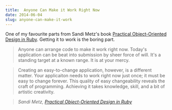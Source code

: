 ```yaml
---
title:  Anyone Can Make it Work Right Now
date: 2014-06-04
slug: anyone-can-make-it-work
---
```


One of my favourite parts from Sandi Metz's book [Practical Object-Oriented Design in Ruby](http://www.poodr.com/)</cite>. Getting it to work is the boring part.

> Anyone can arrange code to make it work right now. Today's application can be beat into submission by sheer force of will. It's a standing target at a known range. It is at your mercy.

> Creating an easy-to-change application, however, is a different matter. Your applicaiton needs to work right now just once; it must be easy to change forever. This quality of easy changeability reveals the craft of programming. Achieving it takes knowledge, skill, and a bit of artistic creativity.

> <cite>Sandi Metz, [Practical Object-Oriented Design in Ruby](http://www.poodr.com/)</cite>

